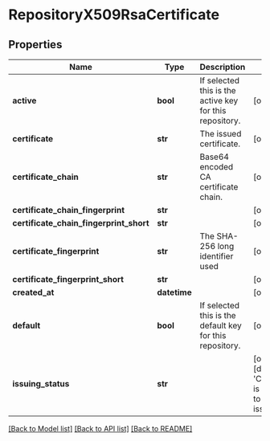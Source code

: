 # RepositoryX509RsaCertificate

## Properties
Name | Type | Description | Notes
------------ | ------------- | ------------- | -------------
**active** | **bool** | If selected this is the active key for this repository. | [optional] 
**certificate** | **str** | The issued certificate. | [optional] 
**certificate_chain** | **str** | Base64 encoded CA certificate chain. | [optional] 
**certificate_chain_fingerprint** | **str** |  | [optional] 
**certificate_chain_fingerprint_short** | **str** |  | [optional] 
**certificate_fingerprint** | **str** | The SHA-256 long identifier used | [optional] 
**certificate_fingerprint_short** | **str** |  | [optional] 
**created_at** | **datetime** |  | [optional] 
**default** | **bool** | If selected this is the default key for this repository. | [optional] 
**issuing_status** | **str** |  | [optional] [default to 'Certificate is pending to be issued']

[[Back to Model list]](../README.md#documentation-for-models) [[Back to API list]](../README.md#documentation-for-api-endpoints) [[Back to README]](../README.md)


